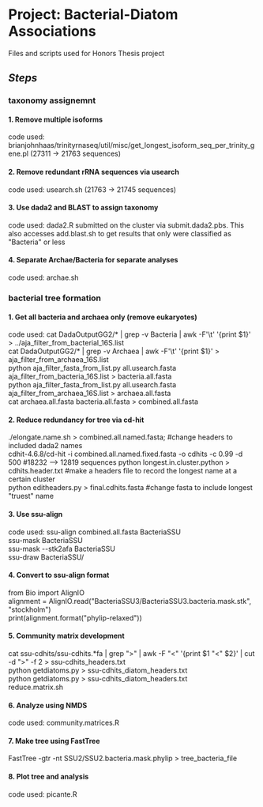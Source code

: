 # Project: Bacterial-Diatom Associations
Files and scripts used for Honors Thesis project

## __*Steps*__
### **taxonomy assignemnt**
#### 1. Remove multiple isoforms
code used: brianjohnhaas/trinityrnaseq/util/misc/get_longest_isoform_seq_per_trinity_gene.pl (27311 -> 21763 sequences)
#### 2. Remove redundant rRNA sequences via usearch
code used: usearch.sh (21763 -> 21745 sequences)
#### 3. Use dada2 and BLAST to assign taxonomy
code used: dada2.R submitted on the cluster via submit.dada2.pbs. 
           This also accesses add.blast.sh to get results that only
           were classified as "Bacteria" or less
#### 4. Separate Archae/Bacteria for separate analyses
code used: archae.sh
       

### **bacterial tree formation**
#### 1. Get all bacteria and archaea only (remove eukaryotes)
code used: cat DadaOutputGG2/* | grep -v Bacteria |  awk -F'\t' '{print $1}' > ../aja_filter_from_bacterial_16S.list   
cat DadaOutputGG2/* | grep -v Archaea |  awk -F'\t' '{print $1}' > aja_filter_from_archaea_16S.list    
python aja_filter_fasta_from_list.py all.usearch.fasta aja_filter_from_bacteria_16S.list > bacteria.all.fasta    
python aja_filter_fasta_from_list.py all.usearch.fasta aja_filter_from_archaea_16S.list > archaea.all.fasta   
cat archaea.all.fasta bacteria.all.fasta > combined.all.fasta    
#### 2. Reduce redundancy for tree via cd-hit
./elongate.name.sh > combined.all.named.fasta; #change headers to included dada2 names     
cdhit-4.6.8/cd-hit -i combined.all.named.fixed.fasta -o cdhits -c 0.99 -d 500 #18232  —>  12819 sequences 
python longest.in.cluster.python > cdhits.header.txt #make a headers file to record the longest name at a certain cluster     
python editheaders.py > final.cdhits.fasta #change fasta to include longest "truest" name      
#### 3. Use ssu-align
code used: ssu-align combined.all.fasta BacteriaSSU   
ssu-mask BacteriaSSU   
ssu-mask --stk2afa BacteriaSSU   
ssu-draw BacteriaSSU/   
#### 4. Convert to ssu-align format
from Bio import AlignIO     
alignment = AlignIO.read("BacteriaSSU3/BacteriaSSU3.bacteria.mask.stk", "stockholm")    
print(alignment.format("phylip-relaxed"))    
#### 5. Community matrix development
cat ssu-cdhits/ssu-cdhits.*fa | grep ">" | awk -F "<" '{print $1 "<" $2}' | cut -d ">" -f 2 > ssu-cdhits_headers.txt    
python getdiatoms.py > ssu-cdhits_diatom_headers.txt    
python getdiatoms.py > ssu-cdhits_diatom_headers.txt    
reduce.matrix.sh   
#### 6. Analyze using NMDS
code used: community.matrices.R     
#### 7. Make tree using FastTree
FastTree -gtr -nt SSU2/SSU2.bacteria.mask.phylip > tree_bacteria_file    
#### 8. Plot tree and analysis
code used: picante.R    
